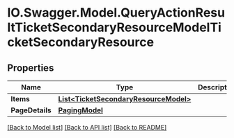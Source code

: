 # IO.Swagger.Model.QueryActionResultTicketSecondaryResourceModelTicketSecondaryResource
## Properties

Name | Type | Description | Notes
------------ | ------------- | ------------- | -------------
**Items** | [**List&lt;TicketSecondaryResourceModel&gt;**](TicketSecondaryResourceModel.md) |  | [optional] 
**PageDetails** | [**PagingModel**](PagingModel.md) |  | [optional] 

[[Back to Model list]](../README.md#documentation-for-models) [[Back to API list]](../README.md#documentation-for-api-endpoints) [[Back to README]](../README.md)

